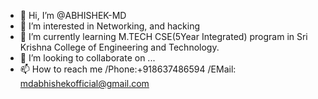 - 👋 Hi, I’m @ABHISHEK-MD
- 👀 I’m interested in Networking, and hacking
- 🌱 I’m currently learning M.TECH CSE(5Year Integrated) program in Sri Krishna College of Engineering and Technology.
- 💞️ I’m looking to collaborate on ...
- 📫 How to reach me /Phone:+918637486594 /EMail: mdabhishekofficial@gmail.com

<!---
ABHISHEK-MD/ABHISHEK-MD is a ✨ special ✨ repository because its `README.md` (this file) appears on your GitHub profile.
You can click the Preview link to take a look at your changes.
--->
